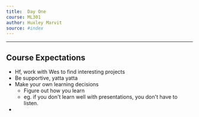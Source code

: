 ```yaml
---
title:  Day One 
course: ML301 
author: Huxley Marvit
source: #index
---
```


---

## Course Expectations
- Hf, work with Wes to find interesting projects
- Be supportive, yatta yatta 
- Make your own learning decisions 
	-	Figure out how you learn 
	- eg. if you don't learn well with presentations, you don't have to listen. 
-  





















